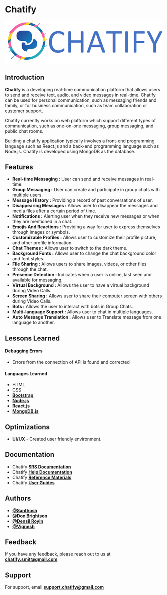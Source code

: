 
# **Chatify**
<p align="center">
  <a  href="#">
  <img src="https://github.com/chatify-SMIT/Chatify/blob/santhosh/img/readmechatify.png?raw=true" alt="Chatify">
  </a>
</p>

## Introduction
**Chatify** is a developing real-time communication platform that allows users to send and receive text, audio, and video messages in real-time. Chatify can be used for personal communication, such as messaging friends and family, or for business communication, such as team collaboration or customer support.

Chatify currently works on web platform which support different types of communication, such as one-on-one messaging, group messaging, and public chat rooms.

Building a chatify application typically involves a front-end programming language such as React.js and a back-end programming language such as Node.js. Chatify is developed using MongoDB as the database.

## Features
- **Real-time Messaging :** User can send and receive messages in real-time.
- **Group Messaging :** User can create and participate in group chats with multiple users.
- **Message History :** Providing a record of past conversations of user.
- **Disappearing Messages :** Allows user to disappear the messages and media files after a certain period of time. 
- **Notifications :** Alerting user when they receive new messages or when they are mentioned in a chat.
- **Emojis And Reactions :** Providing a way for user to express themselves through images or symbols.
- **Customizable Profiles :** Allows user to customize their profile picture, and other profile information.
- **Chat Themes :** Allows user to switch to the dark theme.
- **Background Fonts :** Allows user to change the chat background color and font styles.
- **File Sharing :** Allows users to share images, videos, or other files through the chat.
- **Presence Detection :** Indicates when a user is online, last seen and available for messaging.
- **Virtual Background :** Allows the user to have a virtual background during Video Calls.
- **Screen Sharing :** Allows user to share their computer screen with others during Video Calls.
- **Bots :** Allows the user to interact with bots in Group Chats.
- **Multi-language Support :** Allows user to chat in multiple languages.
- **Auto Message Translation :** Allows user to Translate message from one language to another.



## Lessons Learned

#### Debugging Errors
- Errors from the connection of API is found and corrected

#### Languages Learned
- HTML
- CSS
- [**Bootstrap**](https://getbootstrap.com/)
- [**Node.js**](https://nodejs.org/en/)
- [**React.js**](https://legacy.reactjs.org/)
- [**MongoDB.js**](https://www.mongodb.com/)



## Optimizations

- **UI/UX** - Created user friendly environment.




## Documentation 
- Chatify [**SRS Documentation**](#) 
- Chatify [**Help Documentation**](#) 
- Chatify [**Reference Materials**](#) 
- Chatify [**User Guides**](#) 
## Authors

- [**@Santhosh**](https://github.com/orgs/chatify-SMIT/people/santhoshparthiban2002)
- [**@Don Brightson**](https://github.com/orgs/chatify-SMIT/people/Dbrightson)
- [**@Densil Royin**](https://github.com/orgs/chatify-SMIT/people/Densil0223)
- [**@Vignesh**](https://github.com/orgs/chatify-SMIT/people/Vignesh2126)


## Feedback

If you have any feedback, please reach out to us at [**chatify.smit@gmail.com**](https://mail.google.com/mail/?view=cm&to=chatify.smit@gmail.com)


## Support

For support, email [**support.chatify@gmail.com**](https://mail.google.com/mail/?view=cm&to=support.chatify@gmail.com)
